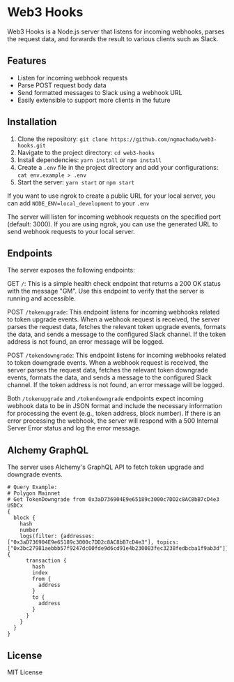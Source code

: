 # Web3 Hooks

Web3 Hooks is a Node.js server that listens for incoming webhooks, parses the request data, and forwards the result to various clients such as Slack.

## Features

- Listen for incoming webhook requests
- Parse POST request body data
- Send formatted messages to Slack using a webhook URL
- Easily extensible to support more clients in the future

## Installation

1. Clone the repository:
```git clone https://github.com/ngmachado/web3-hooks.git```
2. Navigate to the project directory:
```cd web3-hooks```
3. Install dependencies:
```yarn install``` or ```npm install```
4. Create a `.env` file in the project directory and add your configurations:
```cat env.example > .env```
5. Start the server:
```yarn start``` or ```npm start```

If you want to use ngrok to create a public URL for your local server, you can add `NODE_ENV=local_development` to your `.env`

The server will listen for incoming webhook requests on the specified port (default: 3000). If you are using ngrok, you can use the generated URL to send webhook requests to your local server.

## Endpoints

The server exposes the following endpoints:

GET `/`: This is a simple health check endpoint that returns a 200 OK status with the message "GM". Use this endpoint to verify that the server is running and accessible.

POST `/tokenupgrade`: This endpoint listens for incoming webhooks related to token upgrade events. When a webhook request is received, the server parses the request data, fetches the relevant token upgrade events, formats the data, and sends a message to the configured Slack channel. If the token address is not found, an error message will be logged.

POST `/tokendowngrade`: This endpoint listens for incoming webhooks related to token downgrade events. When a webhook request is received, the server parses the request data, fetches the relevant token downgrade events, formats the data, and sends a message to the configured Slack channel. If the token address is not found, an error message will be logged.

Both `/tokenupgrade` and `/tokendowngrade` endpoints expect incoming webhook data to be in JSON format and include the necessary information for processing the event (e.g., token address, block number). If there is an error processing the webhook, the server will respond with a 500 Internal Server Error status and log the error message.

## Alchemy GraphQL

The server uses Alchemy's GraphQL API to fetch token upgrade and downgrade events.

```
# Query Example:
# Polygon Mainnet
# Get TokenDowngrade from 0x3aD736904E9e65189c3000c7DD2c8AC8bB7cD4e3 USDCx 
{
  block {
    hash
    number
    logs(filter: {addresses: ["0x3aD736904E9e65189c3000c7DD2c8AC8bB7cD4e3"], topics: ["0x3bc27981aebbb57f9247dc00fde9d6cd91e4b230083fec3238fedbcba1f9ab3d"]}) {
      transaction {
        hash
        index
        from {
          address
        }
        to {
          address
        }
      }
    }
  }
}
```

## License
MIT License
